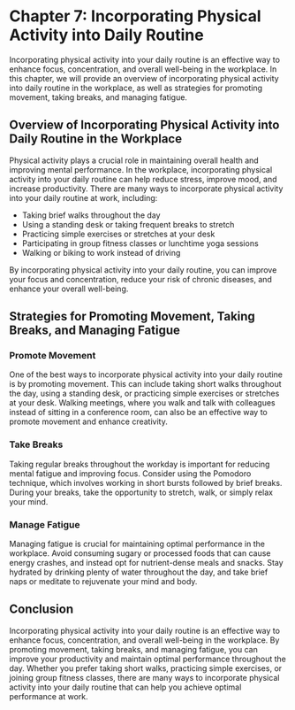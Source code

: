 # Chapter 7: Incorporating Physical Activity into Daily Routine

Incorporating physical activity into your daily routine is an effective way to enhance focus, concentration, and overall well-being in the workplace. In this chapter, we will provide an overview of incorporating physical activity into daily routine in the workplace, as well as strategies for promoting movement, taking breaks, and managing fatigue.

## Overview of Incorporating Physical Activity into Daily Routine in the Workplace

Physical activity plays a crucial role in maintaining overall health and improving mental performance. In the workplace, incorporating physical activity into your daily routine can help reduce stress, improve mood, and increase productivity. There are many ways to incorporate physical activity into your daily routine at work, including:

- Taking brief walks throughout the day
- Using a standing desk or taking frequent breaks to stretch
- Practicing simple exercises or stretches at your desk
- Participating in group fitness classes or lunchtime yoga sessions
- Walking or biking to work instead of driving

By incorporating physical activity into your daily routine, you can improve your focus and concentration, reduce your risk of chronic diseases, and enhance your overall well-being.

## Strategies for Promoting Movement, Taking Breaks, and Managing Fatigue

### Promote Movement

One of the best ways to incorporate physical activity into your daily routine is by promoting movement. This can include taking short walks throughout the day, using a standing desk, or practicing simple exercises or stretches at your desk. Walking meetings, where you walk and talk with colleagues instead of sitting in a conference room, can also be an effective way to promote movement and enhance creativity.

### Take Breaks

Taking regular breaks throughout the workday is important for reducing mental fatigue and improving focus. Consider using the Pomodoro technique, which involves working in short bursts followed by brief breaks. During your breaks, take the opportunity to stretch, walk, or simply relax your mind.

### Manage Fatigue

Managing fatigue is crucial for maintaining optimal performance in the workplace. Avoid consuming sugary or processed foods that can cause energy crashes, and instead opt for nutrient-dense meals and snacks. Stay hydrated by drinking plenty of water throughout the day, and take brief naps or meditate to rejuvenate your mind and body.

## Conclusion

Incorporating physical activity into your daily routine is an effective way to enhance focus, concentration, and overall well-being in the workplace. By promoting movement, taking breaks, and managing fatigue, you can improve your productivity and maintain optimal performance throughout the day. Whether you prefer taking short walks, practicing simple exercises, or joining group fitness classes, there are many ways to incorporate physical activity into your daily routine that can help you achieve optimal performance at work.
